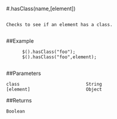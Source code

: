 #.hasClass(name,[element])

```

Checks to see if an element has a class.
      
```

##Example

```
      $().hasClass("foo");
      $().hasClass("foo",element);
      
```


##Parameters

```
class                         String
[element]                     Object

```

##Returns

```
Boolean                       
```

